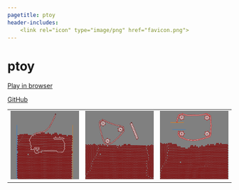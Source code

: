 ```yaml
---
pagetitle: ptoy
header-includes:
    <link rel="icon" type="image/png" href="favicon.png">
---
```


# ptoy

[Play in browser](ptoy.html)

[GitHub](https://github.com/pkarnakov/ptoy)

|   |   |   |
|:---:|:---:|:---:|
|<img src="images/screenshot0.png" width="200">|<img src="images/screenshot1.png" width="200">|<img src="images/screenshot2.png" width="200">|
